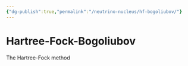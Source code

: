 ```yaml
---
{"dg-publish":true,"permalink":"/neutrino-nucleus/hf-bogoliubov/"}
---
```


# Hartree-Fock-Bogoliubov

The Hartree-Fock method 



